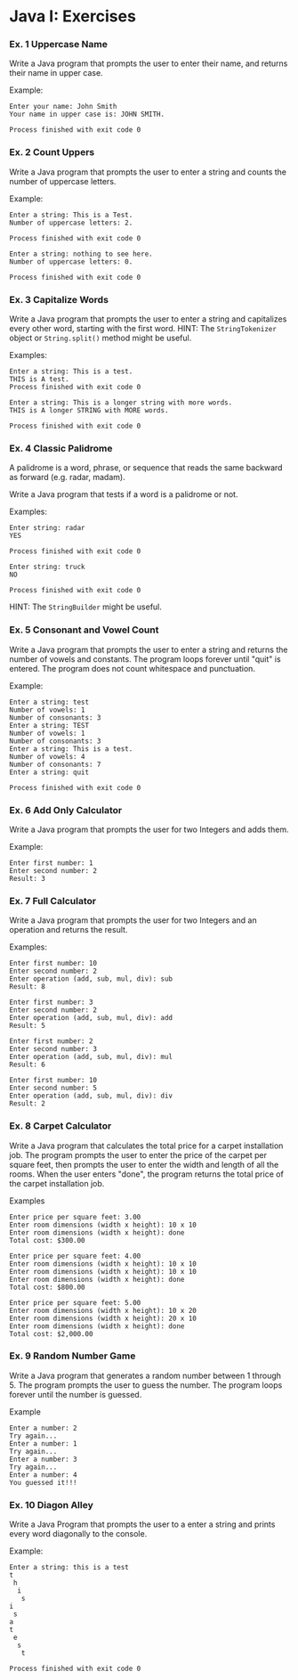 # Java I: Exercises

### Ex. 1 Uppercase Name
Write a Java program that prompts the user to enter their name, and returns their name in upper case.

Example:

```
Enter your name: John Smith
Your name in upper case is: JOHN SMITH.

Process finished with exit code 0
```

### Ex. 2 Count Uppers
Write a Java program that prompts the user to enter a string and counts the number of uppercase letters.

Example:

```
Enter a string: This is a Test.
Number of uppercase letters: 2.

Process finished with exit code 0
```

```
Enter a string: nothing to see here.
Number of uppercase letters: 0.

Process finished with exit code 0
```
### Ex. 3 Capitalize Words
Write a Java program that prompts the user to enter a string and capitalizes every other word, starting with the first word.
HINT: The `StringTokenizer` object or `String.split()` method might be useful.

Examples:
```
Enter a string: This is a test.
THIS is A test. 
Process finished with exit code 0
```
```
Enter a string: This is a longer string with more words.
THIS is A longer STRING with MORE words. 

Process finished with exit code 0
```

### Ex. 4 Classic Palidrome
A palidrome is a word, phrase, or sequence that reads the same backward as forward (e.g. radar, madam).

Write a Java program that tests if a word is a palidrome or not.

Examples:
```
Enter string: radar
YES

Process finished with exit code 0
```

```
Enter string: truck
NO

Process finished with exit code 0
```
HINT: The `StringBuilder` might be useful.


### Ex. 5 Consonant and Vowel Count
Write a Java program that prompts the user to enter a string and returns the number of vowels and constants.  The program loops forever until "quit" is entered.  The program does not count whitespace and punctuation.

Example:
```
Enter a string: test
Number of vowels: 1
Number of consonants: 3
Enter a string: TEST
Number of vowels: 1
Number of consonants: 3
Enter a string: This is a test.
Number of vowels: 4
Number of consonants: 7
Enter a string: quit

Process finished with exit code 0
```

### Ex. 6 Add Only Calculator
Write a Java program that prompts the user for two Integers and adds them.

Example:

```
Enter first number: 1
Enter second number: 2
Result: 3
```

### Ex. 7 Full Calculator
Write a Java program that prompts the user for two Integers and an operation and returns the result.

Examples:

```
Enter first number: 10
Enter second number: 2
Enter operation (add, sub, mul, div): sub
Result: 8
```

```
Enter first number: 3
Enter second number: 2
Enter operation (add, sub, mul, div): add
Result: 5
```

```
Enter first number: 2
Enter second number: 3
Enter operation (add, sub, mul, div): mul
Result: 6
```

```
Enter first number: 10
Enter second number: 5
Enter operation (add, sub, mul, div): div
Result: 2
```

### Ex. 8 Carpet Calculator
Write a Java program that calculates the total price for a carpet installation job.  The program prompts the user to
enter the price of the carpet per square feet, then prompts the user to enter the width and length of all 
the rooms.  When the user enters "done", the program returns the total price of the carpet installation job.

Examples
```
Enter price per square feet: 3.00
Enter room dimensions (width x height): 10 x 10
Enter room dimensions (width x height): done
Total cost: $300.00
```

```
Enter price per square feet: 4.00
Enter room dimensions (width x height): 10 x 10
Enter room dimensions (width x height): 10 x 10
Enter room dimensions (width x height): done
Total cost: $800.00
```
```
Enter price per square feet: 5.00
Enter room dimensions (width x height): 10 x 20
Enter room dimensions (width x height): 20 x 10
Enter room dimensions (width x height): done
Total cost: $2,000.00

```

### Ex. 9 Random Number Game
Write a Java program that generates a random number between 1 through 5.  The program prompts the user to 
guess the number.  The program loops forever until the number is guessed.

Example
```
Enter a number: 2
Try again...
Enter a number: 1
Try again...
Enter a number: 3
Try again...
Enter a number: 4
You guessed it!!!
```

### Ex. 10 Diagon Alley
Write a Java Program that prompts the user to a enter a string and prints every word diagonally to the console.

Example:
```
Enter a string: this is a test
t
 h
  i
   s
i
 s
a
t
 e
  s
   t

Process finished with exit code 0
```
